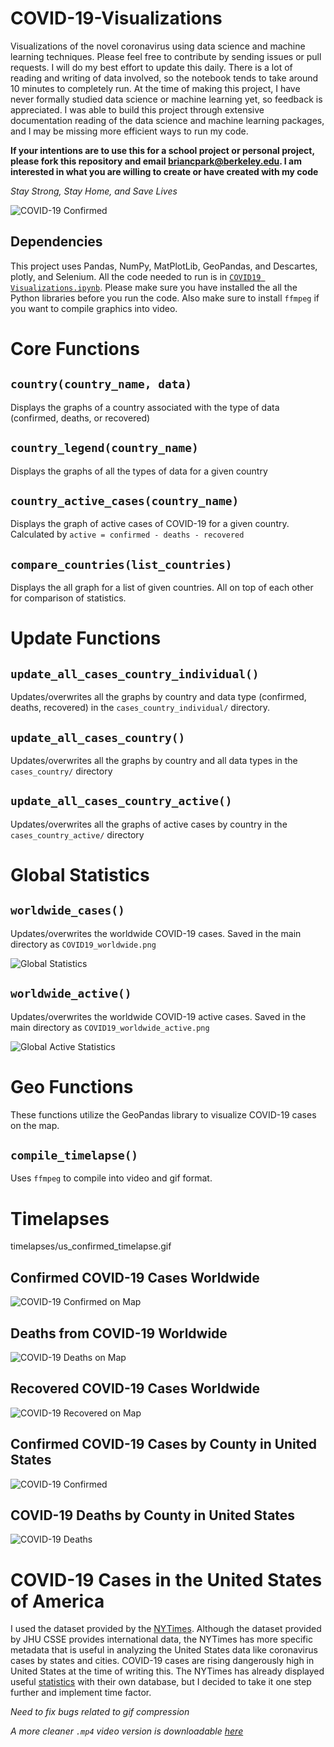 # COVID-19-Visualizations
Visualizations of the novel coronavirus using data science and machine learning techniques. Please feel free to contribute by sending issues or pull requests. I will do my best effort to update this daily. There is a lot of reading and writing of data involved, so the notebook tends to take around 10 minutes to completely run. At the time of making this project, I have never formally studied data science or machine learning yet, so feedback is appreciated. I was able to build this project through extensive documentation reading of the data science and machine learning packages, and I may be missing more efficient ways to run my code.

**If your intentions are to use this for a school project or personal project, please fork this repository and email [briancpark@berkeley.edu](mailto:briancpark@berkeley.edu). I am interested in what you are willing to create or have created with my code**

_Stay Strong, Stay Home, and Save Lives_

![COVID-19 Confirmed](timelapses/us_confirmed_timelapse.gif)

## Dependencies
This project uses Pandas, NumPy, MatPlotLib, GeoPandas, and Descartes, plotly, and Selenium. All the code needed to run is in [`COVID19 Visualizations.ipynb`](https://github.com/briancpark/COVID-19-Visualizations/blob/master/COVID19%20Visualizations.ipynb). Please make sure you have installed the all the Python libraries before you run the code. Also make sure to install `ffmpeg` if you want to compile graphics into video.

# Core Functions

## `country(country_name, data)`
Displays the graphs of a country associated with the type of data (confirmed, deaths, or recovered)

## `country_legend(country_name)`
Displays the graphs of all the types of data for a given country

## `country_active_cases(country_name)`
Displays the graph of active cases of COVID-19 for a given country. Calculated by `active = confirmed - deaths - recovered`

## `compare_countries(list_countries)`
Displays the all graph for a list of given countries. All on top of each other for comparison of statistics.

# Update Functions

## `update_all_cases_country_individual()`
Updates/overwrites all the graphs by country and data type (confirmed, deaths, recovered) in the `cases_country_individual/` directory.

## `update_all_cases_country()`
Updates/overwrites all the graphs by country and all data types in the `cases_country/` directory

## `update_all_cases_country_active()`
Updates/overwrites all the graphs of active cases by country in the `cases_country_active/` directory


# Global Statistics

## `worldwide_cases()`
Updates/overwrites the worldwide COVID-19 cases. Saved in the main directory as `COVID19_worldwide.png`

![Global Statistics](COVID19_worldwide.png)

## `worldwide_active()`
Updates/overwrites the worldwide COVID-19 active cases. Saved in the main directory as `COVID19_worldwide_active.png`

![Global Active Statistics](COVID19_worldwide_active.png)

# Geo Functions
These functions utilize the GeoPandas library to visualize COVID-19 cases on the map.

## `compile_timelapse()`
Uses `ffmpeg` to compile into video and gif format.

# Timelapses
timelapses/us_confirmed_timelapse.gif
## Confirmed COVID-19 Cases Worldwide
![COVID-19 Confirmed on Map](timelapses/global_confirmed_timelapse.gif)

## Deaths from COVID-19 Worldwide
![COVID-19 Deaths on Map](timelapses/global_deaths_timelapse.gif)

## Recovered COVID-19 Cases Worldwide
![COVID-19 Recovered on Map](timelapses/global_recovered_timelapse.gif)

## Confirmed COVID-19 Cases by County in United States
![COVID-19 Confirmed](timelapses/us_confirmed_timelapse.gif)

## COVID-19 Deaths by County in United States
![COVID-19 Deaths](timelapses/us_deaths_timelapse.gif)

# COVID-19 Cases in the United States of America
I used the dataset provided by the [NYTimes](https://github.com/nytimes/covid-19-data). Although the dataset provided by JHU CSSE provides international data, the NYTimes has more specific metadata that is useful in analyzing the United States data like coronavirus cases by states and cities. COVID-19 cases are rising dangerously high in United States at the time of writing this. The NYTimes has already displayed useful [statistics](https://www.nytimes.com/interactive/2020/us/coronavirus-us-cases.html) with their own database, but I decided to take it one step further and implement time factor.


*Need to fix bugs related to gif compression*

*A more cleaner `.mp4` video version is downloadable [here](geo/geo_us/us_cases_timelapse.mp4)*
